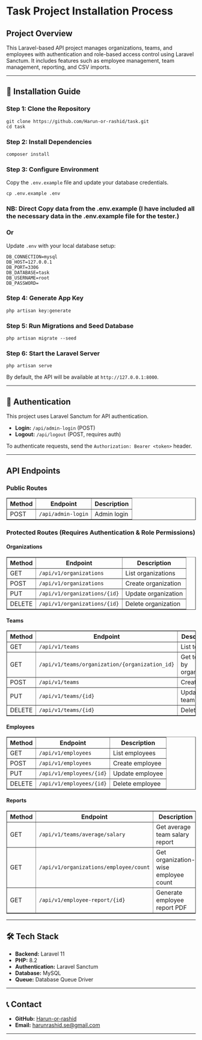 <!DOCTYPE html>
<html lang="en">
<head>
    <meta charset="UTF-8">
    <meta name="viewport" content="width=device-width, initial-scale=1.0">
</head>
<body>

<h1>Task Project Installation Process</h1>

<h2> Project Overview</h2>
<p>This Laravel-based API project manages organizations, teams, and employees with authentication and role-based access control using Laravel Sanctum. It includes features such as employee management, team management, reporting, and CSV imports.</p>

<hr>

<h2>🔧 Installation Guide</h2>

<h3>Step 1: Clone the Repository</h3>
<pre><code>git clone https://github.com/Harun-or-rashid/task.git
cd task
</code></pre>

<h3>Step 2: Install Dependencies</h3>
<pre><code>composer install
</code></pre>


<h3>Step 3: Configure Environment</h3>
<p>Copy the <code>.env.example</code> file and update your database credentials.</p>
<pre><code>cp .env.example .env</code></pre>
<h3>NB: Direct Copy data from the .env.example
(I have included all the necessary data in the .env.example file for the tester.)</h3>
<h3>Or</h3>
<p>Update <code>.env</code> with your local database setup:</p>
<pre><code>DB_CONNECTION=mysql
DB_HOST=127.0.0.1
DB_PORT=3306
DB_DATABASE=task
DB_USERNAME=root
DB_PASSWORD=
</code></pre>

<h3>Step 4: Generate App Key</h3>
<pre><code>php artisan key:generate</code></pre>

<h3>Step 5: Run Migrations and Seed Database</h3>
<pre><code>php artisan migrate --seed</code></pre>

<h3>Step 6: Start the Laravel Server</h3>
<pre><code>php artisan serve</code></pre>

<p>By default, the API will be available at <code>http://127.0.0.1:8000</code>.</p>

<hr>

<h2>🔐 Authentication</h2>
<p>This project uses Laravel Sanctum for API authentication.</p>

<ul>
    <li><strong>Login:</strong> <code>/api/admin-login</code> (POST)</li>
    <li><strong>Logout:</strong> <code>/api/logout</code> (POST, requires auth)</li>
</ul>

<p>To authenticate requests, send the <code>Authorization: Bearer &lt;token&gt;</code> header.</p>

<hr>

<h2>API Endpoints</h2>

<h3>Public Routes</h3>
<table border="1">
    <tr>
        <th>Method</th>
        <th>Endpoint</th>
        <th>Description</th>
    </tr>
    <tr>
        <td>POST</td>
        <td><code>/api/admin-login</code></td>
        <td>Admin login</td>
    </tr>
</table>

<h3>Protected Routes (Requires Authentication & Role Permissions)</h3>

<h4>Organizations</h4>
<table border="1">
    <tr>
        <th>Method</th>
        <th>Endpoint</th>
        <th>Description</th>
    </tr>
    <tr>
        <td>GET</td>
        <td><code>/api/v1/organizations</code></td>
        <td>List organizations</td>
    </tr>
    <tr>
        <td>POST</td>
        <td><code>/api/v1/organizations</code></td>
        <td>Create organization</td>
    </tr>
    <tr>
        <td>PUT</td>
        <td><code>/api/v1/organizations/{id}</code></td>
        <td>Update organization</td>
    </tr>
    <tr>
        <td>DELETE</td>
        <td><code>/api/v1/organizations/{id}</code></td>
        <td>Delete organization</td>
    </tr>
</table>

<h4>Teams</h4>
<table border="1">
    <tr>
        <th>Method</th>
        <th>Endpoint</th>
        <th>Description</th>
    </tr>
    <tr>
        <td>GET</td>
        <td><code>/api/v1/teams</code></td>
        <td>List teams</td>
    </tr>
    <tr>
        <td>GET</td>
        <td><code>/api/v1/teams/organization/{organization_id}</code></td>
        <td>Get teams by organization</td>
    </tr>
    <tr>
        <td>POST</td>
        <td><code>/api/v1/teams</code></td>
        <td>Create team</td>
    </tr>
    <tr>
        <td>PUT</td>
        <td><code>/api/v1/teams/{id}</code></td>
        <td>Update team</td>
    </tr>
    <tr>
        <td>DELETE</td>
        <td><code>/api/v1/teams/{id}</code></td>
        <td>Delete team</td>
    </tr>
</table>

<h4>Employees</h4>
<table border="1">
    <tr>
        <th>Method</th>
        <th>Endpoint</th>
        <th>Description</th>
    </tr>
    <tr>
        <td>GET</td>
        <td><code>/api/v1/employees</code></td>
        <td>List employees</td>
    </tr>
    <tr>
        <td>POST</td>
        <td><code>/api/v1/employees</code></td>
        <td>Create employee</td>
    </tr>
    <tr>
        <td>PUT</td>
        <td><code>/api/v1/employees/{id}</code></td>
        <td>Update employee</td>
    </tr>
    <tr>
        <td>DELETE</td>
        <td><code>/api/v1/employees/{id}</code></td>
        <td>Delete employee</td>
    </tr>
</table>

<h4>Reports</h4>
<table border="1">
    <tr>
        <th>Method</th>
        <th>Endpoint</th>
        <th>Description</th>
    </tr>
    <tr>
        <td>GET</td>
        <td><code>/api/v1/teams/average/salary</code></td>
        <td>Get average team salary report</td>
    </tr>
    <tr>
        <td>GET</td>
        <td><code>/api/v1/organizations/employee/count</code></td>
        <td>Get organization-wise employee count</td>
    </tr>
    <tr>
        <td>GET</td>
        <td><code>/api/v1/employee-report/{id}</code></td>
        <td>Generate employee report PDF</td>
    </tr>
</table>

<hr>

<h2>🛠️ Tech Stack</h2>
<ul>
    <li><strong>Backend:</strong> Laravel 11</li>
    <li><strong>PHP:</strong> 8.2</li>
    <li><strong>Authentication:</strong> Laravel Sanctum</li>
    <li><strong>Database:</strong> MySQL</li>
    <li><strong>Queue:</strong> Database Queue Driver</li>
</ul>

<hr>

<h2>📞 Contact</h2>
<ul>
    <li><strong>GitHub:</strong> <a href="https://github.com/Harun-or-rashid">Harun-or-rashid</a></li>
    <li><strong>Email:</strong> <a href="mailto:harunrashid.se@gmail.com">harunrashid.se@gmail.com</a></li>
</ul>

<hr>

</body>
</html>
